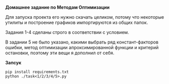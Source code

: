 **Домашнее задание по Методам Оптимизации**

Для запуска проекта его нужно скачать целиком, потому что некоторые утилиты и построение графиков импортируются из общих папок.

Задания 1-4 сделаны строго в соответствии с условием.

В задании 5 не было указано, какими выбрать ряд констант-факторов ошибки, метод оптимизации апроксимированной функции и критерий остановки, поэтому эти вещи я дополнил от себя.

**Запсук**
```
pip install requirements.txt
python ./task<1/2/3/4/5>.py
```
